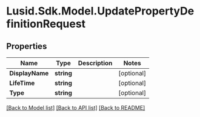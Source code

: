 # Lusid.Sdk.Model.UpdatePropertyDefinitionRequest
## Properties

Name | Type | Description | Notes
------------ | ------------- | ------------- | -------------
**DisplayName** | **string** |  | [optional] 
**LifeTime** | **string** |  | [optional] 
**Type** | **string** |  | [optional] 

[[Back to Model list]](../README.md#documentation-for-models) [[Back to API list]](../README.md#documentation-for-api-endpoints) [[Back to README]](../README.md)

